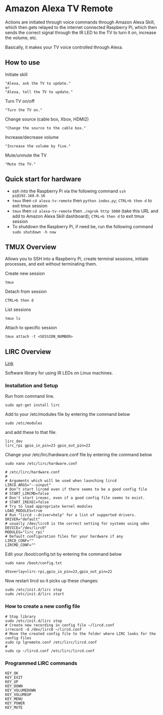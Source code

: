 # Amazon Alexa TV Remote

Actions are initiated through voice commands through Amazon Alexa Skill, which then gets relayed to the internet connected Raspberry Pi, which then sends the correct signal through the IR LED to the TV to turn it on, increase the volume, etc.

Basically, it makes your TV voice controlled through Alexa.

## How to use
Initiate skill
```
"Alexa, ask the TV to update."
or
"Alexa, tell the TV to update."
```
Turn TV on/off
```
"Turn the TV on."
```
Change source (cable box, Xbox, HDMI2)
```
"Change the source to the cable box."
```
Increase/decrease volume
```
"Increase the volume by five."
```
Mute/unmute the TV
```
"Mute the TV."
```

## Quick start for hardware
* ssh into the Raspberry Pi via the following command `ssh pi@192.168.0.16`
* `tmux` then `cd alexa-tv-remote` then `python index.py`; `CTRL+b then d` to exit tmux session
* `tmux` then `cd alexa-tv-remote` then `./ngrok http 5000` (take this URL and add to Amazon Alexa Skill dashboard); `CTRL+b then d` to exit tmux session
* To shutdown the Raspberry Pi, if need be, run the following command `sudo shutdown -h now`

## TMUX Overview
Allows you to SSH into a Raspberry Pi, create terminal sessions, initiate processes, and exit without terminating them.

Create new session
```
tmux
```

Detach from session
```
CTRL+b then d
```

List sessions
```
tmux ls
```

Attach to specific session
```
tmux attach -t <SESSION_NUMBER>
```

## LIRC Overview

[Link](http://lirc.sourceforge.net/)

Software library for using IR LEDs on Linux machines.

### Installation and Setup

Run from command line.

```
sudo apt-get install lirc
```

Add to your /etc/modules file by entering the command below

```
sudo /etc/modules
```

and add these to that file:

```
lirc_dev
lirc_rpi gpio_in_pin=23 gpio_out_pin=22
```

Change your /etc/lirc/hardware.conf file by entering the command below

```
sudo nano /etc/lirc/hardware.conf
```

```
# /etc/lirc/hardware.conf
#
# Arguments which will be used when launching lircd
LIRCD_ARGS="--uinput"
# Don't start lircmd even if there seems to be a good config file
# START_LIRCMD=false
# Don't start irexec, even if a good config file seems to exist.
# START_IREXEC=false
# Try to load appropriate kernel modules
LOAD_MODULES=true
# Run "lircd --driver=help" for a list of supported drivers.
DRIVER="default"
# usually /dev/lirc0 is the correct setting for systems using udev
DEVICE="/dev/lirc0"
MODULES="lirc_rpi"
# Default configuration files for your hardware if any
LIRCD_CONF=""
LIRCMD_CONF=""
```

Edit your /boot/config.txt by entering the command below

```
sudo nano /boot/config.txt
```

```
dtoverlay=lirc-rpi,gpio_in_pin=23,gpio_out_pin=22
```

Now restart lircd so it picks up these changes:

```
sudo /etc/init.d/lirc stop
sudo /etc/init.d/lirc start
```

### How to create a new config file

```
# Stop library
sudo /etc/init.d/lirc stop
# Create new recording in config file ~/lircd.conf
irrecord -d /dev/lirc0 ~/lircd.conf
# Move the created config file to the folder where LIRC looks for the config files
sudo cp lgremote.conf /etc/lirc/lircd.conf
#
sudo cp ~/lircd.conf /etc/lirc/lircd.conf
```

### Programmed LIRC commands

```
KEY_OK
KEY_EXIT
KEY_UP
KEY_DOWN
KEY_VOLUMEDOWN
KEY_VOLUMEUP
KEY_MENU
KEY_POWER
KEY_MUTE
```
